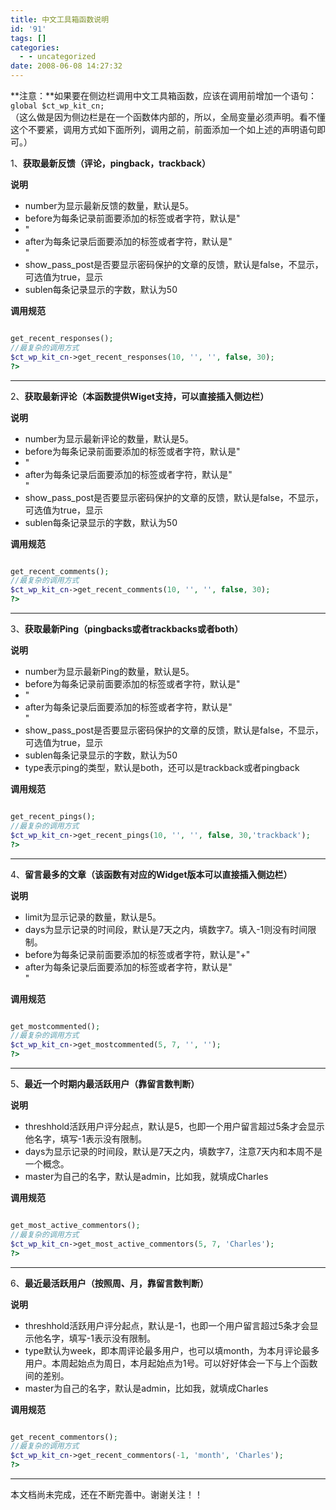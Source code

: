 ```yaml
---
title: 中文工具箱函数说明
id: '91'
tags: []
categories:
  - - uncategorized
date: 2008-06-08 14:27:32
---
```


**注意：**如果要在侧边栏调用中文工具箱函数，应该在调用前增加一个语句：  
`global $ct_wp_kit_cn;`  
（这么做是因为侧边栏是在一个函数体内部的，所以，全局变量必须声明。看不懂这个不要紧，调用方式如下面所列，调用之前，前面添加一个如上述的声明语句即可。）

1、**获取最新反馈（评论，pingback，trackback）**

**说明**

*   number为显示最新反馈的数量，默认是5。
*   before为每条记录前面要添加的标签或者字符，默认是"<li>"
*   after为每条记录后面要添加的标签或者字符，默认是"</li>"
*   show_pass_post是否要显示密码保护的文章的反馈，默认是false，不显示，可选值为true，显示
*   sublen每条记录显示的字数，默认为50

**调用规范**

```php

get_recent_responses();
//最复杂的调用方式
$ct_wp_kit_cn->get_recent_responses(10, '', '', false, 30);
?>

```

* * *

2、**获取最新评论（本函数提供Wiget支持，可以直接插入侧边栏）**

**说明**

*   number为显示最新评论的数量，默认是5。
*   before为每条记录前面要添加的标签或者字符，默认是"<li>"
*   after为每条记录后面要添加的标签或者字符，默认是"</li>"
*   show_pass_post是否要显示密码保护的文章的反馈，默认是false，不显示，可选值为true，显示
*   sublen每条记录显示的字数，默认为50

**调用规范**

```php

get_recent_comments();
//最复杂的调用方式
$ct_wp_kit_cn->get_recent_comments(10, '', '', false, 30);
?>

```

* * *

3、**获取最新Ping（pingbacks或者trackbacks或者both）**

**说明**

*   number为显示最新Ping的数量，默认是5。
*   before为每条记录前面要添加的标签或者字符，默认是"<li>"
*   after为每条记录后面要添加的标签或者字符，默认是"</li>"
*   show_pass_post是否要显示密码保护的文章的反馈，默认是false，不显示，可选值为true，显示
*   sublen每条记录显示的字数，默认为50
*   type表示ping的类型，默认是both，还可以是trackback或者pingback

**调用规范**

```php

get_recent_pings();
//最复杂的调用方式
$ct_wp_kit_cn->get_recent_pings(10, '', '', false, 30,'trackback');
?>

```

* * *

4、**留言最多的文章（该函数有对应的Widget版本可以直接插入侧边栏）**

**说明**

*   limit为显示记录的数量，默认是5。
*   days为显示记录的时间段，默认是7天之内，填数字7。填入-1则没有时间限制。
*   before为每条记录前面要添加的标签或者字符，默认是"+"
*   after为每条记录后面要添加的标签或者字符，默认是"<br />"

**调用规范**

```php

get_mostcommented();
//最复杂的调用方式
$ct_wp_kit_cn->get_mostcommented(5, 7, '', '');
?>

```

* * *

5、**最近一个时期内最活跃用户（靠留言数判断）**

**说明**

*   threshhold活跃用户评分起点，默认是5，也即一个用户留言超过5条才会显示他名字，填写-1表示没有限制。
*   days为显示记录的时间段，默认是7天之内，填数字7，注意7天内和本周不是一个概念。
*   master为自己的名字，默认是admin，比如我，就填成Charles

**调用规范**

```php

get_most_active_commentors();
//最复杂的调用方式
$ct_wp_kit_cn->get_most_active_commentors(5, 7, 'Charles');
?>

```

* * *

6、**最近最活跃用户（按照周、月，靠留言数判断）**

**说明**

*   threshhold活跃用户评分起点，默认是-1，也即一个用户留言超过5条才会显示他名字，填写-1表示没有限制。
*   type默认为week，即本周评论最多用户，也可以填month，为本月评论最多用户。本周起始点为周日，本月起始点为1号。可以好好体会一下与上个函数间的差别。
*   master为自己的名字，默认是admin，比如我，就填成Charles

**调用规范**

```php

get_recent_commentors();
//最复杂的调用方式
$ct_wp_kit_cn->get_recent_commentors(-1, 'month', 'Charles');
?>

```

* * *

本文档尚未完成，还在不断完善中。谢谢关注！！